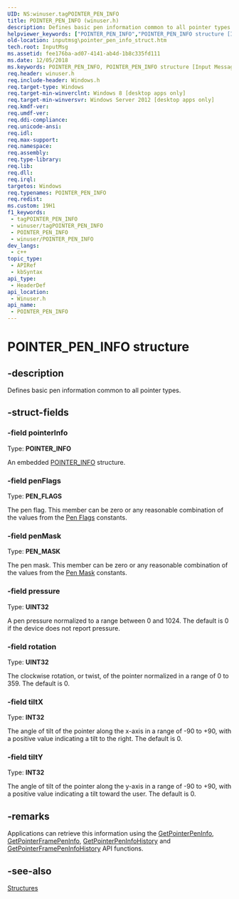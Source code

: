 ```yaml
---
UID: NS:winuser.tagPOINTER_PEN_INFO
title: POINTER_PEN_INFO (winuser.h)
description: Defines basic pen information common to all pointer types.
helpviewer_keywords: ["POINTER_PEN_INFO","POINTER_PEN_INFO structure [Input Messages and Notifications]","_POINTER_PEN_INFO","inputmsg.pointer_pen_info_struct","winuser/POINTER_PEN_INFO"]
old-location: inputmsg\pointer_pen_info_struct.htm
tech.root: InputMsg
ms.assetid: fee176ba-ad07-4141-ab4d-1b8c335fd111
ms.date: 12/05/2018
ms.keywords: POINTER_PEN_INFO, POINTER_PEN_INFO structure [Input Messages and Notifications], _POINTER_PEN_INFO, inputmsg.pointer_pen_info_struct, winuser/POINTER_PEN_INFO
req.header: winuser.h
req.include-header: Windows.h
req.target-type: Windows
req.target-min-winverclnt: Windows 8 [desktop apps only]
req.target-min-winversvr: Windows Server 2012 [desktop apps only]
req.kmdf-ver: 
req.umdf-ver: 
req.ddi-compliance: 
req.unicode-ansi: 
req.idl: 
req.max-support: 
req.namespace: 
req.assembly: 
req.type-library: 
req.lib: 
req.dll: 
req.irql: 
targetos: Windows
req.typenames: POINTER_PEN_INFO
req.redist: 
ms.custom: 19H1
f1_keywords:
 - tagPOINTER_PEN_INFO
 - winuser/tagPOINTER_PEN_INFO
 - POINTER_PEN_INFO
 - winuser/POINTER_PEN_INFO
dev_langs:
 - c++
topic_type:
 - APIRef
 - kbSyntax
api_type:
 - HeaderDef
api_location:
 - Winuser.h
api_name:
 - POINTER_PEN_INFO
---
```


# POINTER_PEN_INFO structure


## -description

Defines basic pen information common to all pointer types.

## -struct-fields

### -field pointerInfo

Type: <b>POINTER_INFO</b>

An embedded <a href="/windows/win32/api/winuser/ns-winuser-pointer_info">POINTER_INFO</a> structure.

### -field penFlags

Type: <b>PEN_FLAGS</b>

The pen flag. This member can be zero or any reasonable combination of the values from the <a href="/windows/win32/inputmsg/pen-flags-constants">Pen Flags</a> constants.

### -field penMask

Type: <b>PEN_MASK</b>

The pen mask. This member can be zero or any reasonable combination of the values from the <a href="/windows/win32/inputmsg/pen-mask-constants">Pen Mask</a> constants.

### -field pressure

Type: <b>UINT32</b>

 A pen pressure normalized to a range between 0 and 1024. The default is 0 if the device does not report pressure.

### -field rotation

Type: <b>UINT32</b>

The clockwise rotation, or twist, of the pointer normalized in a range of 0 to 359.
The default is 0.

### -field tiltX

Type: <b>INT32</b>

The angle of tilt of the pointer along the x-axis in a range of -90 to +90, with a positive value indicating a tilt to the right.
The default is 0.

### -field tiltY

Type: <b>INT32</b>

The angle of tilt of the pointer along the y-axis in a range of -90 to +90, with a positive value indicating a tilt toward the user. The default is 0.

## -remarks

Applications can retrieve this information using the <a href="/windows/desktop/api/winuser/nf-winuser-getpointerpeninfo">GetPointerPenInfo</a>, <a href="/windows/desktop/api/winuser/nf-winuser-getpointerframepeninfo">GetPointerFramePenInfo</a>, <a href="/windows/desktop/api/winuser/nf-winuser-getpointerpeninfohistory">GetPointerPenInfoHistory</a> and <a href="/windows/desktop/api/winuser/nf-winuser-getpointerframepeninfohistory">GetPointerFramePenInfoHistory</a> API functions.

## -see-also

<a href="/windows/win32/inputmsg/structures">Structures</a>